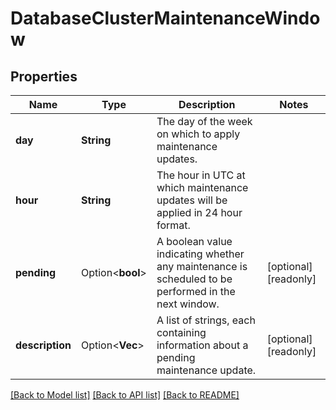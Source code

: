 # DatabaseClusterMaintenanceWindow

## Properties

Name | Type | Description | Notes
------------ | ------------- | ------------- | -------------
**day** | **String** | The day of the week on which to apply maintenance updates. | 
**hour** | **String** | The hour in UTC at which maintenance updates will be applied in 24 hour format. | 
**pending** | Option<**bool**> | A boolean value indicating whether any maintenance is scheduled to be performed in the next window. | [optional][readonly]
**description** | Option<**Vec<String>**> | A list of strings, each containing information about a pending maintenance update. | [optional][readonly]

[[Back to Model list]](../README.md#documentation-for-models) [[Back to API list]](../README.md#documentation-for-api-endpoints) [[Back to README]](../README.md)


